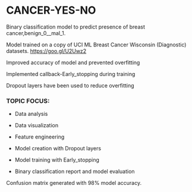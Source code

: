 # CANCER-YES-NO

Binary classification model to predict presence of breast cancer,benign_0__mal_1.

Model trained on a copy of UCI ML Breast Cancer Wisconsin (Diagnostic) datasets. https://goo.gl/U2Uwz2

Improved accuracy of model and prevented overfitting

Implemented callback-Early_stopping during training

Dropout layers have been used to reduce overfitting 

### TOPIC FOCUS:

* Data analysis

* Data visualization

* Feature engineering

* Model creation with Dropout layers

* Model training with Early_stopping

* Binary classification report and model evaluation

Confusion matrix generated with 98% model accuracy.
